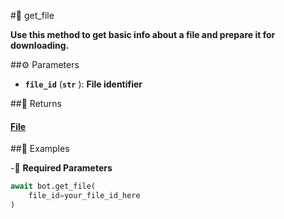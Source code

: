 #🔧 get_file

**Use this method to get basic info about a file and prepare it for downloading.**

##⚙️ Parameters

- **`file_id`** (**`str`** ): **File identifier**

##📲 Returns

#### [File](../types/File.md)

##📀 Examples

-🪫 **Required Parameters**

```python
await bot.get_file(
    file_id=your_file_id_here
)
```
